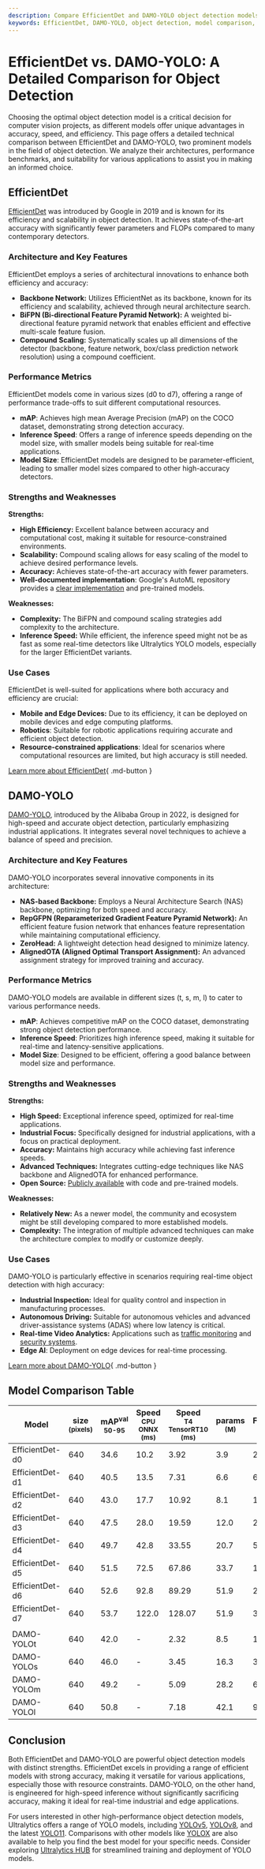 ```yaml
---
description: Compare EfficientDet and DAMO-YOLO object detection models in terms of accuracy, speed, and efficiency for real-time and resource-constrained applications.
keywords: EfficientDet, DAMO-YOLO, object detection, model comparison, EfficientNet, BiFPN, real-time inference, AI, computer vision, deep learning, Ultralytics
---
```


# EfficientDet vs. DAMO-YOLO: A Detailed Comparison for Object Detection

Choosing the optimal object detection model is a critical decision for computer vision projects, as different models offer unique advantages in accuracy, speed, and efficiency. This page offers a detailed technical comparison between EfficientDet and DAMO-YOLO, two prominent models in the field of object detection. We analyze their architectures, performance benchmarks, and suitability for various applications to assist you in making an informed choice.

<script async src="https://cdn.jsdelivr.net/npm/chart.js"></script>
<script defer src="../../javascript/benchmark.js"></script>

<canvas id="modelComparisonChart" width="1024" height="400" active-models='["EfficientDet", "DAMO-YOLO"]'></canvas>

## EfficientDet

[EfficientDet](https://github.com/google/automl/tree/master/efficientdet) was introduced by Google in 2019 and is known for its efficiency and scalability in object detection. It achieves state-of-the-art accuracy with significantly fewer parameters and FLOPs compared to many contemporary detectors.

### Architecture and Key Features

EfficientDet employs a series of architectural innovations to enhance both efficiency and accuracy:

- **Backbone Network:** Utilizes EfficientNet as its backbone, known for its efficiency and scalability, achieved through neural architecture search.
- **BiFPN (Bi-directional Feature Pyramid Network):** A weighted bi-directional feature pyramid network that enables efficient and effective multi-scale feature fusion.
- **Compound Scaling:** Systematically scales up all dimensions of the detector (backbone, feature network, box/class prediction network resolution) using a compound coefficient.

### Performance Metrics

EfficientDet models come in various sizes (d0 to d7), offering a range of performance trade-offs to suit different computational resources.

- **mAP**: Achieves high mean Average Precision (mAP) on the COCO dataset, demonstrating strong detection accuracy.
- **Inference Speed**: Offers a range of inference speeds depending on the model size, with smaller models being suitable for real-time applications.
- **Model Size**: EfficientDet models are designed to be parameter-efficient, leading to smaller model sizes compared to other high-accuracy detectors.

### Strengths and Weaknesses

**Strengths:**

- **High Efficiency:** Excellent balance between accuracy and computational cost, making it suitable for resource-constrained environments.
- **Scalability:** Compound scaling allows for easy scaling of the model to achieve desired performance levels.
- **Accuracy:** Achieves state-of-the-art accuracy with fewer parameters.
- **Well-documented implementation**: Google's AutoML repository provides a [clear implementation](https://github.com/google/automl/tree/master/efficientdet#readme) and pre-trained models.

**Weaknesses:**

- **Complexity:** The BiFPN and compound scaling strategies add complexity to the architecture.
- **Inference Speed:** While efficient, the inference speed might not be as fast as some real-time detectors like Ultralytics YOLO models, especially for the larger EfficientDet variants.

### Use Cases

EfficientDet is well-suited for applications where both accuracy and efficiency are crucial:

- **Mobile and Edge Devices:** Due to its efficiency, it can be deployed on mobile devices and edge computing platforms.
- **Robotics**: Suitable for robotic applications requiring accurate and efficient object detection.
- **Resource-constrained applications**: Ideal for scenarios where computational resources are limited, but high accuracy is still needed.

[Learn more about EfficientDet](https://github.com/google/automl/tree/master/efficientdet#readme){ .md-button }

## DAMO-YOLO

[DAMO-YOLO](https://github.com/tinyvision/DAMO-YOLO), introduced by the Alibaba Group in 2022, is designed for high-speed and accurate object detection, particularly emphasizing industrial applications. It integrates several novel techniques to achieve a balance of speed and precision.

### Architecture and Key Features

DAMO-YOLO incorporates several innovative components in its architecture:

- **NAS-based Backbone:** Employs a Neural Architecture Search (NAS) backbone, optimizing for both speed and accuracy.
- **RepGFPN (Reparameterized Gradient Feature Pyramid Network):** An efficient feature fusion network that enhances feature representation while maintaining computational efficiency.
- **ZeroHead:** A lightweight detection head designed to minimize latency.
- **AlignedOTA (Aligned Optimal Transport Assignment):** An advanced assignment strategy for improved training and accuracy.

### Performance Metrics

DAMO-YOLO models are available in different sizes (t, s, m, l) to cater to various performance needs.

- **mAP**: Achieves competitive mAP on the COCO dataset, demonstrating strong object detection performance.
- **Inference Speed**: Prioritizes high inference speed, making it suitable for real-time and latency-sensitive applications.
- **Model Size**: Designed to be efficient, offering a good balance between model size and performance.

### Strengths and Weaknesses

**Strengths:**

- **High Speed:** Exceptional inference speed, optimized for real-time applications.
- **Industrial Focus:** Specifically designed for industrial applications, with a focus on practical deployment.
- **Accuracy:** Maintains high accuracy while achieving fast inference speeds.
- **Advanced Techniques:** Integrates cutting-edge techniques like NAS backbone and AlignedOTA for enhanced performance.
- **Open Source:** [Publicly available](https://github.com/tinyvision/DAMO-YOLO) with code and pre-trained models.

**Weaknesses:**

- **Relatively New:** As a newer model, the community and ecosystem might be still developing compared to more established models.
- **Complexity:** The integration of multiple advanced techniques can make the architecture complex to modify or customize deeply.

### Use Cases

DAMO-YOLO is particularly effective in scenarios requiring real-time object detection with high accuracy:

- **Industrial Inspection:** Ideal for quality control and inspection in manufacturing processes.
- **Autonomous Driving:** Suitable for autonomous vehicles and advanced driver-assistance systems (ADAS) where low latency is critical.
- **Real-time Video Analytics:** Applications such as [traffic monitoring](https://www.ultralytics.com/blog/ai-in-traffic-management-from-congestion-to-coordination) and [security systems](https://www.ultralytics.com/blog/security-alarm-system-projects-with-ultralytics-yolov8).
- **Edge AI**: Deployment on edge devices for real-time processing.

[Learn more about DAMO-YOLO](https://github.com/tinyvision/DAMO-YOLO/blob/master/README.md){ .md-button }

## Model Comparison Table

| Model           | size<br><sup>(pixels) | mAP<sup>val<br>50-95 | Speed<br><sup>CPU ONNX<br>(ms) | Speed<br><sup>T4 TensorRT10<br>(ms) | params<br><sup>(M) | FLOPs<br><sup>(B) |
| --------------- | --------------------- | -------------------- | ------------------------------ | ----------------------------------- | ------------------ | ----------------- |
| EfficientDet-d0 | 640                   | 34.6                 | 10.2                           | 3.92                                | 3.9                | 2.54              |
| EfficientDet-d1 | 640                   | 40.5                 | 13.5                           | 7.31                                | 6.6                | 6.1               |
| EfficientDet-d2 | 640                   | 43.0                 | 17.7                           | 10.92                               | 8.1                | 11.0              |
| EfficientDet-d3 | 640                   | 47.5                 | 28.0                           | 19.59                               | 12.0               | 24.9              |
| EfficientDet-d4 | 640                   | 49.7                 | 42.8                           | 33.55                               | 20.7               | 55.2              |
| EfficientDet-d5 | 640                   | 51.5                 | 72.5                           | 67.86                               | 33.7               | 130.0             |
| EfficientDet-d6 | 640                   | 52.6                 | 92.8                           | 89.29                               | 51.9               | 226.0             |
| EfficientDet-d7 | 640                   | 53.7                 | 122.0                          | 128.07                              | 51.9               | 325.0             |
|                 |                       |                      |                                |                                     |                    |                   |
| DAMO-YOLOt      | 640                   | 42.0                 | -                              | 2.32                                | 8.5                | 18.1              |
| DAMO-YOLOs      | 640                   | 46.0                 | -                              | 3.45                                | 16.3               | 37.8              |
| DAMO-YOLOm      | 640                   | 49.2                 | -                              | 5.09                                | 28.2               | 61.8              |
| DAMO-YOLOl      | 640                   | 50.8                 | -                              | 7.18                                | 42.1               | 97.3              |

## Conclusion

Both EfficientDet and DAMO-YOLO are powerful object detection models with distinct strengths. EfficientDet excels in providing a range of efficient models with strong accuracy, making it versatile for various applications, especially those with resource constraints. DAMO-YOLO, on the other hand, is engineered for high-speed inference without significantly sacrificing accuracy, making it ideal for real-time industrial and edge applications.

For users interested in other high-performance object detection models, Ultralytics offers a range of YOLO models, including [YOLOv5](https://docs.ultralytics.com/models/yolov5/), [YOLOv8](https://docs.ultralytics.com/models/yolov8/), and the latest [YOLO11](https://docs.ultralytics.com/models/yolo11/). Comparisons with other models like [YOLOX](https://docs.ultralytics.com/compare/yolov8-vs-yolox/) are also available to help you find the best model for your specific needs. Consider exploring [Ultralytics HUB](https://www.ultralytics.com/hub) for streamlined training and deployment of YOLO models.

